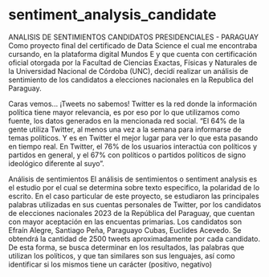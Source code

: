 # sentiment_analysis_candidate
ANALISIS DE SENTIMIENTOS CANDIDATOS PRESIDENCIALES - PARAGUAY
Como proyecto final del certificado de Data Science el cual me encontraba cursando, en la plataforma digital Mundos E y que cuenta con certificación oficial otorgada por la Facultad de Ciencias Exactas, Físicas y Naturales de la Universidad Nacional de Córdoba (UNC), decidí realizar un análisis de sentimiento de los candidatos a elecciones nacionales en la Republica del Paraguay.

Caras vemos... ¡Tweets no sabemos!
Twitter es la red donde la información política tiene mayor relevancia, es por eso por lo que utilizamos como fuente, los datos generados en la mencionada red social.
“El 64% de la gente utiliza Twitter, al menos una vez a la semana para informarse de temas políticos. Y es en Twitter el mejor lugar para ver lo que esta pasando en tiempo real.
En Twitter, el 76% de los usuarios interactúa con políticos y partidos en general, y el 67% con políticos o partidos políticos de signo ideológico diferente al suyo”.

Análisis de sentimientos
El análisis de sentimientos o sentiment analysis es el estudio por el cual se determina sobre texto especifico, la polaridad de lo escrito. En el caso particular de este proyecto, se estudiaron las principales palabras utilizadas en sus cuentas personales de Twitter, por los candidatos de elecciones nacionales 2023 de la República del Paraguay, que cuentan con mayor aceptación en las encuentas primarias. Los candidatos son Efraín Alegre, Santiago Peña, Paraguayo Cubas, Euclides Acevedo.
Se obtendrá la cantidad de 2500 tweets aproximadamente por cada candidato.
De esta forma, se busca determinar en los resultados, las palabras que utilizan los políticos, y que tan similares son sus lenguajes, así como identificar si los mismos tiene un carácter (positivo, negativo)
